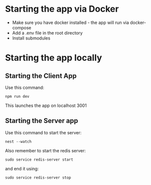# Starting the app via Docker

- Make sure you have docker installed - the app will run via docker-compose
- Add a .env file in the root directory
- Install submodules

# Starting the app locally
## Starting the Client App
Use this command:
```
npm run dev
```

This launches the app on localhost 3001

## Starting the Server app
Use this command to start the server:
```
nest --watch
```

Also remember to start the redis server:
```
sudo service redis-server start
```

and end it using:
```
sudo service redis-server stop
```
